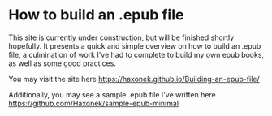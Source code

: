 How to build an .epub file
=

This site is currently under construction, but will be finished shortly hopefully.  It presents a quick and simple overview on how to build an .epub file, a culmination of work I've had to complete to build my own epub books, as well as some good practices.

You may visit the site here https://haxonek.github.io/Building-an-epub-file/

Additionally, you may see a sample .epub file I've written here https://github.com/Haxonek/sample-epub-minimal